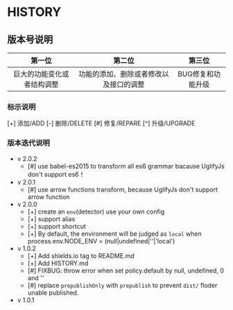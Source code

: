 # HISTORY

## 版本号说明

|          第一位          |              第二位             |            第三位           |
|:-----------------------:|:------------------------------:|:--------------------------:|
|  巨大的功能变化或者结构调整 | 功能的添加、删除或者修改以及接口的调整 |      BUG修复和功能升级      |

### 标示说明

[+] 添加/ADD  [-] 删除/DELETE  [#] 修复/REPARE  [^] 升级/UPGRADE

### 版本迭代说明

* v 2.0.2
  * [#] use babel-es2015 to transform all es6 grammar bacause UglifyJs don't support es6！
* v 2.0.1
  * [#] use arrow functions transform, because UglifyJs don't support arrow function
* v 2.0.0
  * [+] create an `env`(detector) use your own config
  * [+] support alias
  * [+] support shortcut
  * [+] By default, the environment will be judged as `local` when process.env.NODE\_ENV = (null|undefined|''|'local')
* v 1.0.2
  * [+] Add shields.io tag to README.md
  * [+] Add HISTORY.md
  * [#] FIXBUG: throw error when set policy.default by null, undefined, 0 and ''
  * [#] replace `prepublishOnly` with `prepublish` to prevent `dist/` floder unable published.
* v 1.0.1

